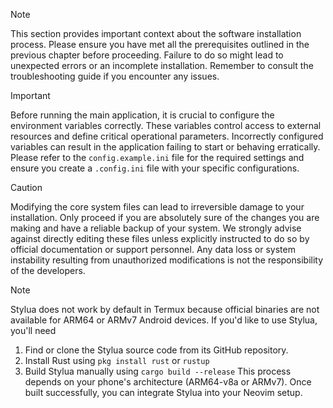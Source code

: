 > [!NOTE]
> This section provides important context about the software installation process. Please ensure you have met all the prerequisites outlined in the previous chapter before proceeding. Failure to do so might lead to unexpected errors or an incomplete installation. Remember to consult the troubleshooting guide if you encounter any issues.

> [!IMPORTANT]
> Before running the main application, it is crucial to configure the environment variables correctly. These variables control access to external resources and define critical operational parameters. Incorrectly configured variables can result in the application failing to start or behaving erratically. Please refer to the `config.example.ini` file for the required settings and ensure you create a `.config.ini` file with your specific configurations.

> [!CAUTION]
> Modifying the core system files can lead to irreversible damage to your installation. Only proceed if you are absolutely sure of the changes you are making and have a reliable backup of your system. We strongly advise against directly editing these files unless explicitly instructed to do so by official documentation or support personnel. Any data loss or system instability resulting from unauthorized modifications is not the responsibility of the developers.

> [!Note]
> Stylua does not work by default in Termux because official binaries are not available for ARM64 or ARMv7 Android devices. If you'd like to use Stylua, you'll need
>
> 1.  Find or clone the Stylua source code from its GitHub repository.
> 2.  Install Rust using `pkg install rust` or `rustup`
> 3.  Build Stylua manually using `cargo build --release`
>     This process depends on your phone's architecture (ARM64-v8a or ARMv7). Once built successfully, you can integrate Stylua into your Neovim setup.
